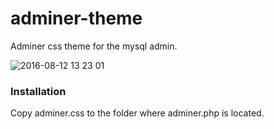 # adminer-theme
Adminer css theme for the mysql admin.

![2016-08-12 13 23 01](https://cloud.githubusercontent.com/assets/2996841/17619727/f5e89342-608f-11e6-894e-20a25dc51145.png)

### Installation
Copy adminer.css to the folder where adminer.php is located.
